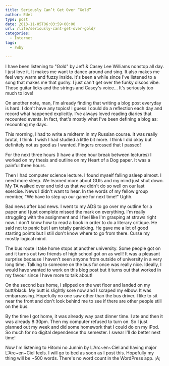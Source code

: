 ```yaml
---
title: Seriously Can’t Get Over “Gold”
author: Edel
type: post
date: 2013-11-05T06:03:59+00:00
url: /life/seriously-cant-get-over-gold/
categories:
  - Internet
tags:
  - rwby

---
```

I have been listening to "Gold" by Jeff & Casey Lee Williams nonstop all day. I just love it. It makes me want to dance around and sing. It also makes me feel very warm and fuzzy inside. It's been a while since I've listened to a song that makes me that gushy. I just can't get over the funky discos vibe. Those guitar licks and the strings and Casey's voice&#8230; It's seriously too much to love!

On another note, man, I'm already finding that writing a blog post everyday is hard. I don't have any topics! I guess I could do a reflection each day and record what happened explicitly. I've always loved reading diaries that recounted events. In fact, that's mostly what I've been defining a blog as: recounting my days.

This morning, I had to write a midterm in my Russian course. It was really brutal, I think. I wish I had studied a little bit more. I think I did okay but definitely not as good as I wanted. Fingers crossed that I passed!

For the next three hours (I have a three hour break between lectures) I worked on my thesis and outline on my Heart of a Dog paper. It was a painful three hours.

Then I had computer science lecture. I found myself falling asleep almost. I need more sleep. We learned more about GUIs and my mind just shut down. My TA walked over and told us that we didn't do so well on our last exercise. News I didn't want to hear. In the words of my fellow group member, "We have to step up our game for next time!" Ughh.

Bad news after bad news. I went to my ADS to go over my outline for a paper and I just complete missed the mark on everything. I'm really struggling with the assignment and I feel like I'm grasping at straws right now. I don't know how to read a book in order to do a literary critique. He said not to panic but I am totally panicking. He gave me a lot of good starting points but I still don't know where to go from there. Curse my mostly logical mind.

The bus route I take home stops at another university. Some people got on and it turns out two friends of high school got on as well! It was a pleasant surprise because I haven't seen anyone from outside of university in a very long time. Talking to someone on the bus for once was really nice. Ideally, I would have wanted to work on this blog post but it turns out that worked in my favour since I have more to talk about!

On the second bus home, I slipped on the wet floor and landed on my butt/black. My butt is slightly sore now and I scraped my elbow. It was embarrassing. Hopefully no one saw other than the bus driver. I like to sit near the front and don't look behind me to see if there are other people still on the bus.

By the time I got home, it was already way past dinner time. I ate and then it was already 8:30pm. Then my computer refused to turn on. So I just planned out my week and did some homework that I could do on my iPod. So much for no digital dependence tho semester. I swear I'll do better next time!

Now I'm listening to Hitomi no Junnin by L'Arc~en~Ciel and having major L'Arc~en~Ciel feels. I will go to bed as soon as I post this. Hopefully my thing will be ~500 words. There's no word count in the WordPress app. ;A;


